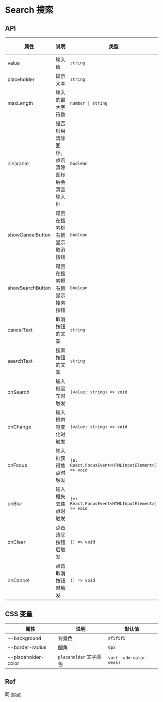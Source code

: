 # Search 搜索

<code src="./demos/demo1.tsx"></code>

## API

| 属性             | 说明                                         | 类型                                              | 默认值  |
| ---------------- | -------------------------------------------- | ------------------------------------------------- | ------- |
| value            | 输入值                                       | `string`                                          | -       |
| placeholder      | 提示文本                                     | `string`                                          | -       |
| maxLength        | 输入的最大字符数                             | `number \| string`                                | -       |
| clearable        | 是否启用清除图标，点击清除图标后会清空输入框 | `boolean`                                         | `true`  |
| showCancelButton | 是否在搜索框右侧显示取消按钮                 | `boolean`                                         | `false` |
| showSearchButton | 是否在搜索框右侧显示搜索按钮                 | `boolean`                                         | `false` |
| cancelText       | 取消按钮的文案                               | `string`                                          | `取消`  |
| searchText       | 搜索按钮的文案                               | `string`                                          | `搜索`  |
| onSearch         | 输入框回车时触发                             | `(value: string) => void`                         | -       |
| onChange         | 输入框内容变化时触发                         | `(value: string) => void`                         | -       |
| onFocus          | 输入框获得焦点时触发                         | `(e: React.FocusEvent<HTMLInputElement>) => void` | -       |
| onBlur           | 输入框失去焦点时触发                         | `(e: React.FocusEvent<HTMLInputElement>) => void` | -       |
| onClear          | 点击清除按钮后触发                           | `() => void`                                      | -       |
| onCancel         | 点击取消按钮时触发                           | `() => void`                                      | -       |

## CSS 变量

| 属性                | 说明                   | 默认值                  |
| ------------------- | ---------------------- | ----------------------- |
| --background        | 背景色                 | `#f5f5f5`               |
| --border-radius     | 圆角                   | `6px`                   |
| --placeholder-color | `placeholder` 文字颜色 | `var(--adm-color-weak)` |

## Ref

同 [Input](./input)
